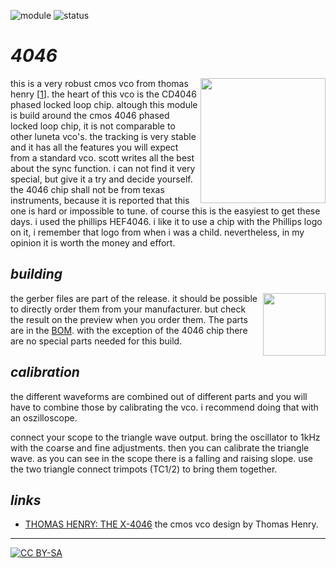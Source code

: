 ![module](https://img.shields.io/badge/module-VCO-yellow)
![status](https://img.shields.io/badge/status-work%20in%20progress-orange)

 # *4046*
<a href="https://photos.app.goo.gl/NhE2TPGxzUfEHXZ19"><img align="right" src="https://spielhuus.github.io/elektrophon/images/4046-logo-tmb.jpg" height="200px"></img></a>
this is a very robust cmos vco from thomas henry [[1][1]]. the heart of this vco is the CD4046 phased locked loop chip. altough this module is build around the cmos 4046 phased locked loop chip, it is not comparable to other luneta vco's. the tracking is very stable and it has all the features you will expect from a standard vco. scott writes all the best about the sync function. i can not find it very special, but give it a try and decide yourself. the 4046 chip shall not be from texas instruments, because it is reported that this one is hard or impossible to tune. of course this is the easyiest to get these days. i used the phillips HEF4046. i like it to use a chip with the Phillips logo on it, i remember that logo from when i was a child. nevertheless, in my opinion it is worth the money and effort.

## *building*

<a href="https://spielhuus.github.io/elektrophon/schemas/4046.pdf"><img align="right" src="https://spielhuus.github.io/elektrophon/images/4046-schemas.png" height="100px"></img></a> the gerber files are part of the release. it should be possible to directly order them from your manufacturer. but check the result on the preview when you order them. The parts are in the [BOM](BOM.md). with the exception of the 4046 chip there are no special parts needed for this build.

## *calibration*

the different waveforms are combined out of different parts and you will have to combine those by calibrating the vco. i recommend doing that with an oszilloscope.

connect your scope to the triangle wave output. 
bring the oscillator to 1kHz with the coarse and fine adjustments. 
then you can calibrate the triangle wave. as you can see in the scope there is a falling and raising slope. use the two triangle connect trimpots (TC1/2) to bring them together.

 ## *links*

* [THOMAS HENRY: THE X-4046][1] the cmos vco design by Thomas Henry.


---
[![CC BY-SA](https://licensebuttons.net/l/by-sa/3.0/88x31.png)](https://creativecommons.org/licenses/by-sa/4.0/)



[1]:http://birthofasynth.com/Thomas_Henry/Pages/X-4046.html
